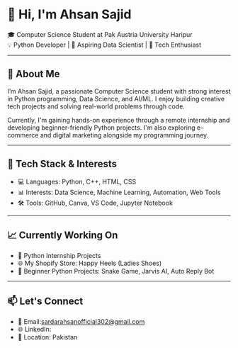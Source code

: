 # 👋 Hi, I'm Ahsan Sajid

🎓 Computer Science Student at Pak Austria University Haripur  
💡 Python Developer | 🚀 Aspiring Data Scientist | 💼 Tech Enthusiast  

---

## 🧠 About Me

I’m Ahsan Sajid, a passionate Computer Science student with strong interest in Python programming, Data Science, and AI/ML. I enjoy building creative tech projects and solving real-world problems through code.

Currently, I'm gaining hands-on experience through a remote internship and developing beginner-friendly Python projects. I'm also exploring e-commerce and digital marketing alongside my programming journey.

---

## 🔧 Tech Stack & Interests

- 💻 Languages: Python, C++, HTML, CSS
- 📊 Interests: Data Science, Machine Learning, Automation, Web Tools
- 🛠️ Tools: GitHub, Canva, VS Code, Jupyter Notebook

---

## 📈 Currently Working On

- 🧠 Python Internship Projects  
- 🌐 My Shopify Store: Happy Heels (Ladies Shoes)  
- 🧪 Beginner Python Projects: Snake Game, Jarvis AI, Auto Reply Bot  

---

## 📫 Let's Connect

- 📧 Email:sardarahsanofficial302@gmail.com 
- 🌐 LinkedIn:
- 📍 Location: Pakistan

